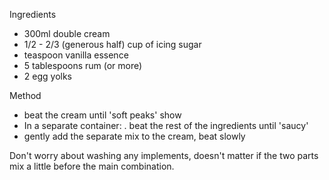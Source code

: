 Ingredients
- 300ml double cream
- 1/2 - 2/3 (generous half) cup of icing sugar
- teaspoon vanilla essence
- 5 tablespoons rum (or more)
- 2 egg yolks

Method
- beat the cream until 'soft peaks' show
- In a separate container:
    . beat the rest of the ingredients until 'saucy'
- gently add the separate mix to the cream, beat slowly

Don't worry about washing any implements, doesn't matter
if the two parts mix a little before the main combination.
